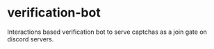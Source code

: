 # verification-bot
Interactions based verification bot to serve captchas as a join gate on discord servers.
